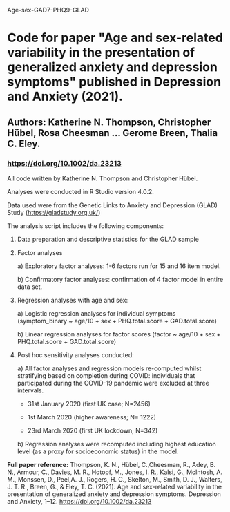 Age-sex-GAD7-PHQ9-GLAD

# Code for paper "Age and sex-related variability in the presentation of generalized anxiety and depression symptoms" published in Depression and Anxiety (2021). 
## Authors: Katherine N. Thompson, Christopher Hübel, Rosa Cheesman ... Gerome Breen, Thalia C. Eley. 
### https://doi.org/10.1002/da.23213

All code written by Katherine N. Thompson and Christopher Hübel.  

Analyses were conducted in R Studio version 4.0.2.  

Data used were from the Genetic Links to Anxiety and Depression (GLAD) Study (https://gladstudy.org.uk/)

The analysis script includes the following components:

1. Data preparation and descriptive statistics for the GLAD sample

2. Factor analyses
  
    a) Exploratory factor analyses: 1-6 factors run for 15 and 16 item model. 

    b) Confirmatory factor analyses: confirmation of 4 factor model in entire data set. 

3. Regression analyses with age and sex:
  
    a) Logistic regression analyses for individual symptoms (symptom_binary ~ age/10 + sex + PHQ.total.score + GAD.total.score)

    b) Linear regression analyses for factor scores (factor ~ age/10 + sex + PHQ.total.score + GAD.total.score)
  
4. Post hoc sensitivity analyses conducted:

    a) All factor analyses and regression models re-computed whilst stratifying based on completion during COVID: individuals that participated during the COVID-19 pandemic were excluded at three intervals.
    
    - 31st January 2020 (first UK case; N=2456)
    
    - 1st March 2020 (higher awareness; N= 1222)
    
    - 23rd March 2020 (first UK lockdown; N=342)
    
    
    b) Regression analyses were recomputed including highest education level (as a proxy for socioeconomic status) in the model. 
    
**Full paper reference:**
Thompson, K. N., Hübel, C.,Cheesman, R., Adey, B. N., Armour, C., Davies, M. R., Hotopf, M., Jones, I. R., Kalsi, G., McIntosh, A. M., Monssen, D., Peel,A. J., Rogers, H. C., Skelton, M., Smith, D. J., Walters, J. T. R., Breen, G., & Eley, T. C. (2021). Age and sex-related variability in the presentation of generalized anxiety and depression symptoms. Depression and Anxiety, 1–12. https://doi.org/10.1002/da.23213
